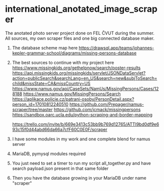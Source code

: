# international_anotated_image_scraper
The anotated photo server project done on FEL ČVUT during the summer. All sources, my own scraper files and one big connected database maker. 

1. The database scheme map here https://drawsql.app/teams/johannes-kepler-grammar-school/diagrams/missing-persons-database
2. The best sources to continue with my project here
   https://www.missingkids.org/gethelpnow/search/poster-results
   https://api.missingkids.org/missingkids/servlet/JSONDataServlet?action=publicSearch&searchLang=en_US&search=new&subjToSearch=child&missState=CA&missCountry=US
   https://www.namus.gov/api/CaseSets/NamUs/MissingPersons/Cases/128188
   https://www.namus.gov/MissingPersons/Search
   https://aplikace.policie.cz/patrani-osoby/PersonDetail.aspx?person_id=17010812240510
   https://github.com/Prepager/namus-scraper/tree/master
   https://github.com/jcmack/missingpersons
   https://sandbox.oarc.ucla.edu/python-scraping-and-border-mapping
   
   https://trello.com/invite/b/669e3413c53bb9b769d12765/ATTI9bd0df9e693c15f0d44abd66da66a7cfF60C0E0F/scraper


3. I have some modules in my work and one complete blend for namus server
4. MariaDB, pymysql modules required
5. You just need to set a timer to run my script all_together.py and have search payload.json present in that same folder
6. Then you have the database growing in your MariaDB under name "scraper"

